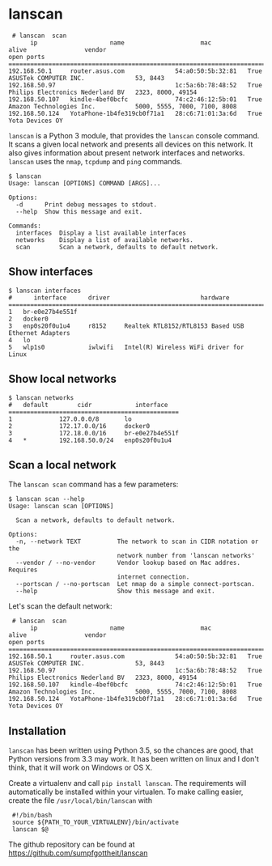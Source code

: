 lanscan
======

     # lanscan  scan
          ip                    name                     mac          alive                vendor                                        open ports
    =======================================================================================================================================================================
    192.168.50.1     router.asus.com              54:a0:50:5b:32:81   True    ASUSTek COMPUTER INC.              53, 8443
    192.168.50.97                                 1c:5a:6b:78:48:52   True    Philips Electronics Nederland BV   2323, 8000, 49154
    192.168.50.107   kindle-4bef0bcfc             74:c2:46:12:5b:01   True    Amazon Technologies Inc.           5000, 5555, 7000, 7100, 8008
    192.168.50.124   YotaPhone-1b4fe319cb0f71a1   28:c6:71:01:3a:6d   True    Yota Devices OY


`lanscan`  is a Python 3 module, that provides the `lanscan` console command. It scans a given local network and presents all devices on this network. It also gives information about present network interfaces and networks. `lanscan` uses the `nmap`, `tcpdump` and `ping` commands. 

    $ lanscan
    Usage: lanscan [OPTIONS] COMMAND [ARGS]...
    
    Options:
      -d      Print debug messages to stdout.
      --help  Show this message and exit.
    
    Commands:
      interfaces  Display a list available interfaces
      networks    Display a list of available networks.
      scan        Scan a network, defaults to default network.

Show interfaces
----------------------


    $ lanscan interfaces
    #      interface      driver                         hardware
    ===================================================================================
    1   br-e0e27b4e551f
    2   docker0
    3   enp0s20f0u1u4     r8152     Realtek RTL8152/RTL8153 Based USB Ethernet Adapters
    4   lo
    5   wlp1s0            iwlwifi   Intel(R) Wireless WiFi driver for Linux

Show local networks
-----------------------------

    $ lanscan networks
    #   default        cidr            interface
    ===============================================
    1             127.0.0.0/8       lo
    2             172.17.0.0/16     docker0
    3             172.18.0.0/16     br-e0e27b4e551f
    4   *         192.168.50.0/24   enp0s20f0u1u4

Scan a local network
-----------------------------

The `lanscan scan` command has a few parameters:

    $ lanscan scan --help
    Usage: lanscan scan [OPTIONS]
    
      Scan a network, defaults to default network.
    
    Options:
      -n, --network TEXT          The network to scan in CIDR notation or the
                                  network number from 'lanscan networks'
      --vendor / --no-vendor      Vendor lookup based on Mac addres. Requires
                                  internet connection.
      --portscan / --no-portscan  Let nmap do a simple connect-portscan.
      --help                      Show this message and exit.

Let's scan the default network:

     # lanscan  scan
          ip                    name                     mac          alive                vendor                                        open ports
    =======================================================================================================================================================================
    192.168.50.1     router.asus.com              54:a0:50:5b:32:81   True    ASUSTek COMPUTER INC.              53, 8443
    192.168.50.97                                 1c:5a:6b:78:48:52   True    Philips Electronics Nederland BV   2323, 8000, 49154
    192.168.50.107   kindle-4bef0bcfc             74:c2:46:12:5b:01   True    Amazon Technologies Inc.           5000, 5555, 7000, 7100, 8008
    192.168.50.124   YotaPhone-1b4fe319cb0f71a1   28:c6:71:01:3a:6d   True    Yota Devices OY


Installation
------------
`lanscan` has been written using Python 3.5, so the chances are good, that Python versions from 3.3 may work. It has been written on linux and I don't think, that it will work on Windows or OS X.

Create a virtualenv and call `pip install lanscan`. The requirements will automatically be installed within your virtualen. To make calling easier, create the file `/usr/local/bin/lanscan` with 

     #!/bin/bash
     source ${PATH_TO_YOUR_VIRTUALENV}/bin/activate
     lanscan $@

The github repository can be found at https://github.com/sumpfgottheit/lanscan
